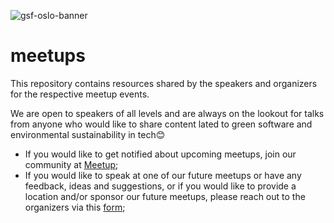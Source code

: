 ![gsf-oslo-banner](https://github.com/gsf-oslo/meetups/assets/47773700/3b27f8fd-0555-4a04-a9fe-4bfb1b5a00e9)

# meetups
This repository contains resources shared by the speakers and organizers for the respective meetup events.

We are open to speakers of all levels and are always on the lookout for talks from anyone who would like to share content lated to green software and environmental sustainability in tech😊

- If you would like to get notified about upcoming meetups, join our community at [Meetup](https://www.meetup.com/gsf-oslo);
- If you would like to speak at one of our future meetups or have any feedback, ideas and suggestions, or if you would like to provide a location and/or sponsor our future meetups, please reach out to the organizers via this [form](https://forms.gle/QVJ41pdNCSvP1Bp99);
